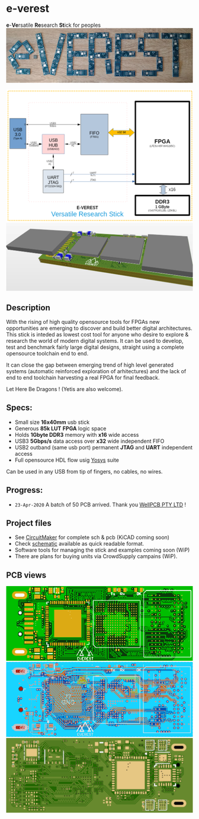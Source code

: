 # e-verest
**e**-**Ve**rsatile **Re**search **St**ick for peoples
![PCB](https://github.com/cbalint13/e-verest/raw/master/docs/images/e-VEREST-pcb.jpg)

![DIAG](https://github.com/cbalint13/e-verest/raw/master/docs/images/EVEREST-DIAG.png)
![LOGO](https://github.com/cbalint13/e-verest/raw/master/docs/images/EVEREST-3D.png)

## Description

  With the rising of high quality opensource tools for FPGAs new opportunities are emerging to discover and build better digital architectures.
  This stick is inteded as lowest cost tool for anyone who desire to explore & research the world of modern digital systems.
  It can be used to develop, test and benchmark fairly large digital designs, straight using a complete opensource toolchain end to end.

  It can close the gap between emerging trend of high level generated systems (automatic reinforced exploration of arhitectures) and the lack of end to end toolchain harvesting a real FPGA for final feedback.

  Let Here Be Dragons ! (Yetis are also welcome).


## Specs:

* Small size **16x40mm** usb stick
* Generous **85k LUT** **FPGA** logic space
* Holds **1Gbyte DDR3** memory with **x16** wide access
* USB3 **5Gbps/s** data access over **x32** wide independent FIFO
* USB2 outband (same usb port) permanent **JTAG** and **UART** independent access
* Full opensource HDL flow usig [Yosys](https://github.com/YosysHQ) suite

Can be used in any USB from tip of fingers, no cables, no wires.

## Progress:
* ```23-Apr-2020``` A batch of 50 PCB arrived. Thank you [WellPCB PTY LTD](https://www.wellpcb.com) !


## Project files
* See [CircuitMaker](https://workspace.circuitmaker.com/Projects/Details/Cristian-Balint/e-VEREST) for complete sch & pcb (KiCAD coming soon)
* Check [schematic](https://github.com/cbalint13/e-verest/raw/master/docs/schematic/e-VEREST.pdf) available as quick readable format.
* Software tools for managing the stick and examples coming soon (WiP)
* There are plans for buying units via CrowdSupply campains (WiP).

## PCB views

![TOP](https://github.com/cbalint13/e-verest/raw/master/docs/images/EVEREST-PCB-TOP.png)
![MIDDLE](https://github.com/cbalint13/e-verest/raw/master/docs/images/EVEREST-PCB-MIDDLE.png)
![BOTTOM](https://github.com/cbalint13/e-verest/raw/master/docs/images/EVEREST-PCB-BOTTOM.png)
